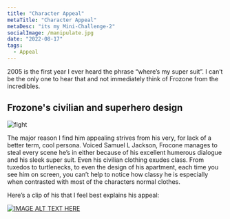 ```yaml
---
title: "Character Appeal"
metaTitle: "Character Appeal"
metaDesc: "its my Mini-Challenge-2"
socialImage: /manipulate.jpg
date: "2022-08-17"
tags:
  - Appeal
---
```


2005 is the first year I ever heard the phrase “where’s my super suit”. I can’t be the only one to hear that and not immediately think of Frozone from the incredibles.

## Frozone's civilian and superhero design

![fight](https://static1.cbrimages.com/wordpress/wp-content/uploads/2020/09/Where-Is-My-Super-Suit-10-Hilarious-Incredibles-Frozone-Memes-featured-image.jpg)

The major reason I find him appealing strives from his very, for lack of a better term, cool persona. Voiced Samuel L Jackson, Frocone manages to steal every scene he’s in either because of his excellent humerous dialogue and his sleek super suit. Even his civilian clothing exudes class. From tuxedos to turtlenecks, to even the design of his apartment, each time you see him on screen, you can’t help to notice how classy he is especially when contrasted with most of the characters normal clothes.

Here’s a clip of his that I feel best explains his appeal:

[![IMAGE ALT TEXT HERE](https://img.youtube.com/vi/KoWXV6YFnaE/0.jpg)](https://www.youtube.com/watch?v=KoWXV6YFnaE)
